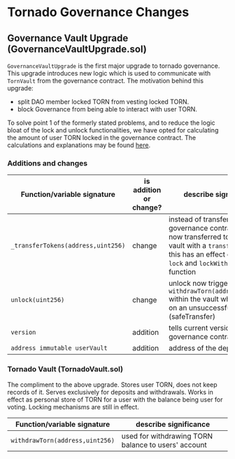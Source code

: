 # Tornado Governance Changes

## Governance Vault Upgrade (GovernanceVaultUpgrade.sol)

`GovernanceVaultUpgrade` is the first major upgrade to tornado governance. This upgrade introduces new logic which is used to communicate with `TornVault` from the governance contract. The motivation behind this upgrade:

- split DAO member locked TORN from vesting locked TORN.
- block Governance from being able to interact with user TORN.

To solve point 1 of the formerly stated problems, and to reduce the logic bloat of the lock and unlock functionalities, we have opted for calculating the amount of user TORN locked in the governance contract. The calculations and explanations may be found [here](https://github.com/h-ivor/tornado-lottery-period/blob/final_with_auction/scripts/balance_estimation.md).

### Additions and changes

| Function/variable signature        | is addition or change? | describe significance                                                                                                                                                                             |
| ---------------------------------- | ---------------------- | ------------------------------------------------------------------------------------------------------------------------------------------------------------------------------------------------- |
| `_transferTokens(address,uint256)` | change                 | instead of transferring to the governance contract, funds are now transferred to the torn vault with a `transferFrom` call, this has an effect on both the `lock` and `lockWithApproval` function |
| `unlock(uint256)`                  | change                 | unlock now triggers `withdrawTorn(address,uint256)` within the vault which reverts on an unsuccessful transfer (safeTransfer)                                                                     |
| `version`                          | addition               | tells current version of governance contract                                                                                                                                                      |
| `address immutable userVault`      | addition               | address of the deployed vault                                                                                                                                                                     |

### Tornado Vault (TornadoVault.sol)

The compliment to the above upgrade. Stores user TORN, does not keep records of it. Serves exclusively for deposits and withdrawals. Works in effect as personal store of TORN for a user with the balance being user for voting. Locking mechanisms are still in effect.

| Function/variable signature     | describe significance                               |
| ------------------------------- | --------------------------------------------------- |
| `withdrawTorn(address,uint256)` | used for withdrawing TORN balance to users' account |
